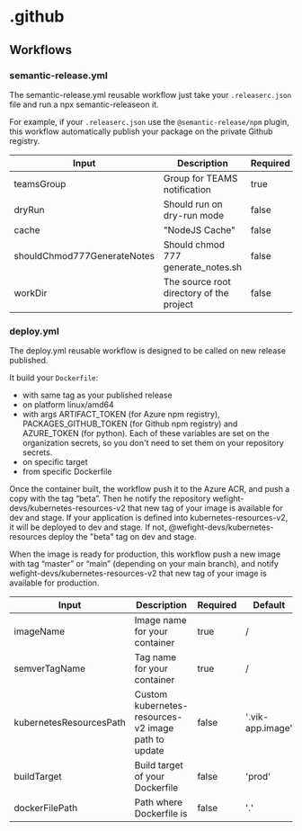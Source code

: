 # .github

## Workflows

### semantic-release.yml

The semantic-release.yml reusable workflow just take your `.releaserc.json` file and run a npx semantic-releaseon it.

For example, if your `.releaserc.json` use the `@semantic-release/npm` plugin, this workflow automatically publish your package on the private Github registry.

| Input                       | Description                              | Required | Default |
| --------------------------- | ---------------------------------------- | -------- | ------- |
| teamsGroup                  | Group for TEAMS notification             | true     | /       |
| dryRun                      | Should run on dry-run mode               | false    | false   |
| cache                       | "NodeJS Cache"                           | false    | ''      |
| shouldChmod777GenerateNotes | Should chmod 777 generate_notes.sh       | false    | false   |
| workDir                     | The source root directory of the project | false    | '.'     |

### deploy.yml

The deploy.yml reusable workflow is designed to be called on new release published.

It build your `Dockerfile`:

- with same tag as your published release
- on platform linux/amd64
- with args ARTIFACT_TOKEN (for Azure npm registry), PACKAGES_GITHUB_TOKEN (for Github npm registry) and AZURE_TOKEN (for python). Each of these variables are set on the organization secrets, so you don't need to set them on your repository secrets.
- on specific target
- from specific Dockerfile

Once the container built, the workflow push it to the Azure ACR, and push a copy with the tag “beta”.
Then he notify the repository wefight-devs/kubernetes-resources-v2 that new tag of your image is available for dev and stage.
If your application is defined into kubernetes-resources-v2, it will be deployed to dev and stage. If not, @wefight-devs/kubernetes-resources deploy the "beta" tag on dev and stage.

When the image is ready for production, this workflow push a new image with tag “master” or “main” (depending on your main branch), and notify wefight-devs/kubernetes-resources-v2 that new tag of your image is available for production.

| Input                   | Description                                         | Required | Default          |
| ----------------------- | --------------------------------------------------- | -------- | ---------------- |
| imageName               | Image name for your container                       | true     | /                |
| semverTagName           | Tag name for your container                         | true     | /                |
| kubernetesResourcesPath | Custom kubernetes-resources-v2 image path to update | false    | '.vik-app.image' |
| buildTarget             | Build target of your Dockerfile                     | false    | 'prod'           |
| dockerFilePath          | Path where Dockerfile is                            | false    | '.'              |
